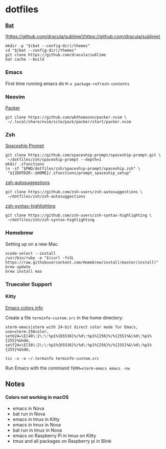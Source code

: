 # dotfiles

### [Bat](https://github.com/sharkdp/bat)

[https://github.com/dracula/sublime](https://github.com/dracula/sublime)

```shell
mkdir -p "$(bat --config-dir)/themes"
cd "$(bat --config-dir)/themes"
git clone https://github.com/dracula/sublime
bat cache --build
```

### Emacs

First time running emacs do `M-x package-refresh-contents`

### Neovim

[Packer](https://github.com/wbthomason/packer.nvim)

```shell
git clone https://github.com/wbthomason/packer.nvim \
 ~/.local/share/nvim/site/pack/packer/start/packer.nvim
```

### Zsh

[Spaceship Prompt](https://github.com/spaceship-prompt/spaceship-prompt)

```shell
git clone https://github.com/spaceship-prompt/spaceship-prompt.git \
 ~/dotfiles/zsh/spaceship-prompt --depth=1
mkdir .zfunctions
ln -sf "$PWD/dotfiles/zsh/spaceship-prompt/spaceship.zsh" \
 "${ZDOTDIR:-$HOME}/.zfunctions/prompt_spaceship_setup"
```

[zsh-autosuggestions](https://github.com/zsh-users/zsh-autosuggestions)

```shell
git clone https://github.com/zsh-users/zsh-autosuggestions \
 ~/dotfiles/zsh/zsh-autosuggestions
```

[zsh-syntax-highlighting](https://github.com/zsh-users/zsh-syntax-highlighting)

```shell
git clone https://github.com/zsh-users/zsh-syntax-highlighting \
 ~/dotfiles/zsh/zsh-syntax-highlighting
```

### Homebrew

Setting up on a new Mac.

```shell
xcode-select --install
/usr/bin/ruby -e "$(curl -fsSL https://raw.githubusercontent.com/Homebrew/install/master/install)"
brew update
brew install mas
```

### Truecolor Support

#### Kitty

[Emacs colors info](https://www.gnu.org/software/emacs/manual/html_node/efaq/Colors-on-a-TTY.html)

Create a file `terminfo-custom.src` in the home directory:

```shell
xterm-emacs|xterm with 24-bit direct color mode for Emacs,
use=xterm-256color,
setb24=\E[48\:2\:\:%p1%{65536}%/%d\:%p1%{256}%/%{255}%&\%d\:%p1%{255}%&%dm,
setf24=\E[38\:2\:\:%p1%{65536}%/%d\:%p1%{256}%/%{255}%&\%d\:%p1%{255}%&%dm,
```

```shell
tic -x -o ~/.terminfo terminfo-custom.src
```

Run Emacs with the command `TERM=xterm-emacs emacs -nw`

## Notes

#### Colors not working in macOS

- emacs in Nova
- bat run in Nova
- emacs in tmux in Kitty
- emacs in tmux in Nova
- bat run in tmux in Nova
- emacs on Raspberry Pi in tmux on Kitty
- tmux and all packages on Raspberry pi in Blink
